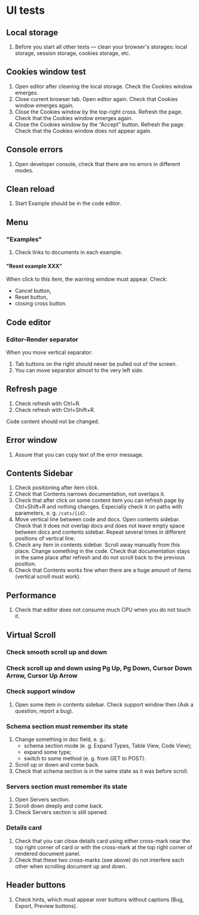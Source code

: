 # UI tests

## Local storage

1. Before you start all other tests — clean your browser's storages: local storage, session storage,
   cookies storage, etc.

## Cookies window test

1. Open editor after cleaning the local storage. Check the Cookies window emerges.
2. Close current browser tab. Open editor again. Check that Cookies window emerges again.
3. Close the Cookies window by the top-right cross. Refresh the page. Check that the Cookies window
   emerges again.
4. Close the Cookies window by the “Accept” button. Refresh the page. Check that the Cookies window
   does not appear again.

## Console errors

1. Open developer console, check that there are no errors in different modes.

## Clean reload

1. Start Example should be in the code editor.

## Menu

### "Examples"

1. Check links to documents in each example.

#### "Reset example XXX"

When click to this item, the warning window must appear. Check:

- Cancel button, 
- Reset button, 
- closing cross button.

## Code editor

### Editor-Render separator

When you move vertical separator:

1. Tab buttons on the right should never be pulled out of the screen.
2. You can move separator almost to the very left side.

## Refresh page

1. Check refresh with Ctrl+R.
2. Check refresh with Ctrl+Shift+R.

Code content should not be changed.

## Error window

1. Assure that you can copy text of the error message.

## Contents Sidebar

1. Check positioning after item click.
2. Check that Contents narrows documentation, not overlaps it.
3. Check that after click on some content item you can refresh page by Ctrl+Shift+R and nothing
   changes. Especially check it on paths with parameters, e. g. `/cats/{id}`.
4. Move vertical line between code and docs. Open contents sidebar. Check that it does not overlap
   docs and does not leave empty space between docs and contents sidebar. Repeat several times in
   different positions of vertical line.
5. Check any item in contents sidebar. Scroll away manually from this place. Change something in the
   code. Check that documentation stays in the same place after refresh and do not scroll back to
   the previous position.
6. Check that Contents works fine when there are a huge amount of items (vertical scroll must work).

## Performance

1. Check that editor does not consume much CPU when you do not touch it.

## Virtual Scroll

### Check smooth scroll up and down

### Check scroll up and down using Pg Up, Pg Down, Cursor Down Arrow, Cursor Up Arrow

### Check support window

1. Open some item in contents sidebar. Check support window then (Ask a question, report a bug).

### Schema section must remember its state

1. Change something in doc field, e. g.:
   - schema section mode (e. g. Expand Types, Table View, Code View);
   - expand some type;
   - switch to some method (e. g. from GET to POST).
2. Scroll up or down and come back.
3. Check that schema section is in the same state as it was before scroll.

### Servers section must remember its state

1. Open Servers section.
2. Scroll down deeply and come back.
3. Check Servers section is still opened.

### Details card

1. Check that you can close details card using either cross-mark near the top right corner of card
   or with the cross-mark at the top right corner of rendered document panel.
2. Check that these two cross-marks (see above) do not interfere each other when scrolling document
   up and down.

## Header buttons

1. Check hints, which must appear over buttons without captions (Bug, Export, Preview buttons).